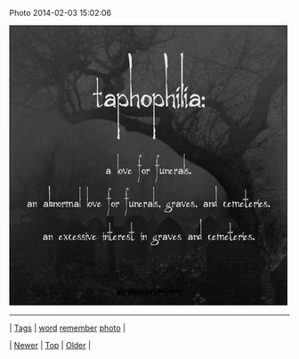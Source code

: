 <!--
title: Photo 2014-02-03 15
date: 2020-06-28T15:27:00.262Z
tags: word, remember, photo
-->


Photo 2014-02-03 15:02:06

![](75483202599-0.jpg)

<!--BOTTOM-POST-NAVIGATION-->
---

| [Tags](tags.md) | [word](tag-word.md) [remember](tag-remember.md) [photo](tag-photo.md) |

| [Newer](75474002698.md) | [Top](index.md) | [Older](75496452733.md) |
